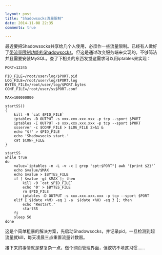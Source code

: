```yaml
---

layout: post
title: "Shadowsocks流量限制"
date: 2014-11-08 22:35
comments: true

---
```

最近要把Shadowsocks共享给几个人使用，必须作一些流量限制。已经有人做好了[带流量限制功能的Shadowsocks](https://github.com/mengskysama/shadowsocks/tree/manyuser)，但这是通过改变服务端来实现的，不够简洁并且需要安装MySQL。查了下相关的东西发觉这需求可以用iptables来实现：

	PORT=12345

	PID_FILE=/root/user/log/$PORT.pid
	LOG_FILE=/root/user/log/$PORT.log
	BYTES_FILE=/root/user/log/$PORT.bytes
	CONF_FILE=/root/user/ss$PORT.conf

	MAX=100000000

	startSS()
	{
	    kill -9 `cat $PID_FILE`
	    iptables -D OUTPUT -s xxx.xxx.xxx.xxx -p tcp --sport $PORT
	    iptables -I OUTPUT -s xxx.xxx.xxx.xxx -p tcp --sport $PORT
	    ssserver -c $CONF_FILE > $LOG_FILE 2>&1 &
	    echo "$!" > $PID_FILE
	    echo 'Shadowsocks start.'
	    cat $CONF_FILE
	}

	startSS
	while true
	do
	    value=`iptables -n -L -v -x | grep "spt:$PORT"| awk '{print $2}'`
	    echo $value/$MAX
	    echo $value > $BYTES_FILE
	    if [ $value -gt $MAX ]; then
	        kill -9 `cat $PID_FILE`
	        echo '0' > $BYTES_FILE
	        rm $PID_FILE
	        iptables -D OUTPUT -s xxx.xxx.xxx.xxx -p tcp --sport $PORT
	    elif [ $(date +%M) -eq 1 -a  $(date +%H) -eq 3 ]; then
	        echo 'Restart.'
	        startSS
	    fi
	    sleep 50
	done

这是个简单粗暴的解决方案，先启动Shadowsocks，并记录pid，一旦检测到超流量就kill，每天凌晨三点重置流量计数器。

接下来的事情就是整复杂一点，做个网页管理界面，但挖坑不填这习惯……